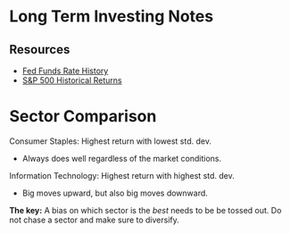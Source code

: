# Long Term Investing Notes

## Resources

- [Fed Funds Rate History](https://fred.stlouisfed.org/series/FEDFUNDS)
- [S&P 500 Historical Returns](https://www.macrotrends.net/2526/sp-500-historical-annual-returns)

# Sector Comparison 

Consumer Staples: Highest return with lowest std. dev.
- Always does well regardless of the market conditions.

Information Technology: Highest return with highest std. dev.
- Big moves upward, but also big moves downward.

**The key:** A bias on which sector is the *best* needs to be 
be tossed out. Do not chase a sector and make sure to diversify.
